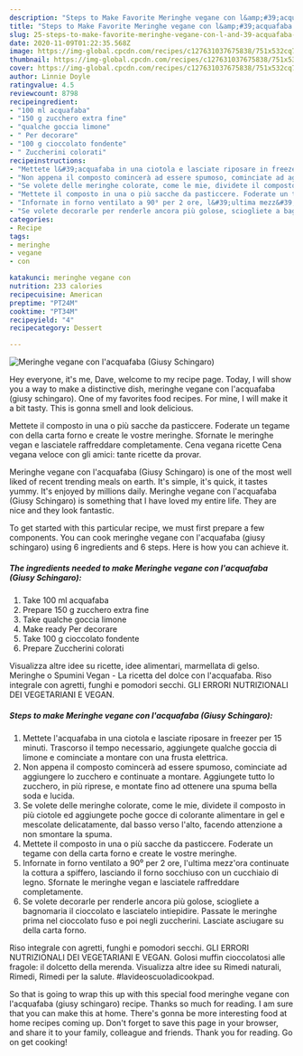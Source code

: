 ```yaml
---
description: "Steps to Make Favorite Meringhe vegane con l&amp;#39;acquafaba (Giusy Schingaro)"
title: "Steps to Make Favorite Meringhe vegane con l&amp;#39;acquafaba (Giusy Schingaro)"
slug: 25-steps-to-make-favorite-meringhe-vegane-con-l-and-39-acquafaba-giusy-schingaro
date: 2020-11-09T01:22:35.568Z
image: https://img-global.cpcdn.com/recipes/c127631037675838/751x532cq70/meringhe-vegane-con-lacquafaba-giusy-schingaro-recipe-main-photo.jpg
thumbnail: https://img-global.cpcdn.com/recipes/c127631037675838/751x532cq70/meringhe-vegane-con-lacquafaba-giusy-schingaro-recipe-main-photo.jpg
cover: https://img-global.cpcdn.com/recipes/c127631037675838/751x532cq70/meringhe-vegane-con-lacquafaba-giusy-schingaro-recipe-main-photo.jpg
author: Linnie Doyle
ratingvalue: 4.5
reviewcount: 8798
recipeingredient:
- "100 ml acquafaba"
- "150 g zucchero extra fine"
- "qualche goccia limone"
- " Per decorare"
- "100 g cioccolato fondente"
- " Zuccherini colorati"
recipeinstructions:
- "Mettete l&#39;acquafaba in una ciotola e lasciate riposare in freezer per 15 minuti. Trascorso il tempo necessario, aggiungete qualche goccia di limone e cominciate a montare con una frusta elettrica."
- "Non appena il composto comincerà ad essere spumoso, cominciate ad aggiungere lo zucchero e continuate a montare. Aggiungete tutto lo zucchero, in più riprese, e montate fino ad ottenere una spuma bella soda e lucida."
- "Se volete delle meringhe colorate, come le mie, dividete il composto in più ciotole ed aggiungete poche gocce di colorante alimentare in gel e mescolate delicatamente, dal basso verso l&#39;alto, facendo attenzione a non smontare la spuma."
- "Mettete il composto in una o più sacche da pasticcere. Foderate un tegame con della carta forno e create le vostre meringhe."
- "Infornate in forno ventilato a 90⁰ per 2 ore, l&#39;ultima mezz&#39;ora continuate la cottura a spiffero, lasciando il forno socchiuso con un cucchiaio di legno. Sfornate le meringhe vegan e lasciatele raffreddare completamente."
- "Se volete decorarle per renderle ancora più golose, sciogliete a bagnomaria il cioccolato e lasciatelo intiepidire. Passate le meringhe prima nel cioccolato fuso e poi negli zuccherini. Lasciate asciugare su della carta forno."
categories:
- Recipe
tags:
- meringhe
- vegane
- con

katakunci: meringhe vegane con 
nutrition: 233 calories
recipecuisine: American
preptime: "PT24M"
cooktime: "PT34M"
recipeyield: "4"
recipecategory: Dessert

---
```



![Meringhe vegane con l&#39;acquafaba (Giusy Schingaro)](https://img-global.cpcdn.com/recipes/c127631037675838/751x532cq70/meringhe-vegane-con-lacquafaba-giusy-schingaro-recipe-main-photo.jpg)

Hey everyone, it's me, Dave, welcome to my recipe page. Today, I will show you a way to make a distinctive dish, meringhe vegane con l&#39;acquafaba (giusy schingaro). One of my favorites food recipes. For mine, I will make it a bit tasty. This is gonna smell and look delicious.

Mettete il composto in una o più sacche da pasticcere. Foderate un tegame con della carta forno e create le vostre meringhe. Sfornate le meringhe vegan e lasciatele raffreddare completamente. Cena vegana ricette Cena vegana veloce con gli amici: tante ricette da provar.

Meringhe vegane con l&#39;acquafaba (Giusy Schingaro) is one of the most well liked of recent trending meals on earth. It's simple, it's quick, it tastes yummy. It's enjoyed by millions daily. Meringhe vegane con l&#39;acquafaba (Giusy Schingaro) is something that I have loved my entire life. They are nice and they look fantastic.


To get started with this particular recipe, we must first prepare a few components. You can cook meringhe vegane con l&#39;acquafaba (giusy schingaro) using 6 ingredients and 6 steps. Here is how you can achieve it.

<!--inarticleads1-->

##### The ingredients needed to make Meringhe vegane con l&#39;acquafaba (Giusy Schingaro):

1. Take 100 ml acquafaba
1. Prepare 150 g zucchero extra fine
1. Take qualche goccia limone
1. Make ready  Per decorare
1. Take 100 g cioccolato fondente
1. Prepare  Zuccherini colorati


Visualizza altre idee su ricette, idee alimentari, marmellata di gelso. Meringhe o Spumini Vegan - La ricetta del dolce con l&#39;acquafaba. Riso integrale con agretti, funghi e pomodori secchi. GLI ERRORI NUTRIZIONALI DEI VEGETARIANI E VEGAN. 

<!--inarticleads2-->

##### Steps to make Meringhe vegane con l&#39;acquafaba (Giusy Schingaro):

1. Mettete l&#39;acquafaba in una ciotola e lasciate riposare in freezer per 15 minuti. Trascorso il tempo necessario, aggiungete qualche goccia di limone e cominciate a montare con una frusta elettrica.
1. Non appena il composto comincerà ad essere spumoso, cominciate ad aggiungere lo zucchero e continuate a montare. Aggiungete tutto lo zucchero, in più riprese, e montate fino ad ottenere una spuma bella soda e lucida.
1. Se volete delle meringhe colorate, come le mie, dividete il composto in più ciotole ed aggiungete poche gocce di colorante alimentare in gel e mescolate delicatamente, dal basso verso l&#39;alto, facendo attenzione a non smontare la spuma.
1. Mettete il composto in una o più sacche da pasticcere. Foderate un tegame con della carta forno e create le vostre meringhe.
1. Infornate in forno ventilato a 90⁰ per 2 ore, l&#39;ultima mezz&#39;ora continuate la cottura a spiffero, lasciando il forno socchiuso con un cucchiaio di legno. Sfornate le meringhe vegan e lasciatele raffreddare completamente.
1. Se volete decorarle per renderle ancora più golose, sciogliete a bagnomaria il cioccolato e lasciatelo intiepidire. Passate le meringhe prima nel cioccolato fuso e poi negli zuccherini. Lasciate asciugare su della carta forno.


Riso integrale con agretti, funghi e pomodori secchi. GLI ERRORI NUTRIZIONALI DEI VEGETARIANI E VEGAN. Golosi muffin cioccolatosi alle fragole: il dolcetto della merenda. Visualizza altre idee su Rimedi naturali, Rimedi, Rimedi per la salute. #lavideoscuoladicookpad. 

So that is going to wrap this up with this special food meringhe vegane con l&#39;acquafaba (giusy schingaro) recipe. Thanks so much for reading. I am sure that you can make this at home. There's gonna be more interesting food at home recipes coming up. Don't forget to save this page in your browser, and share it to your family, colleague and friends. Thank you for reading. Go on get cooking!
